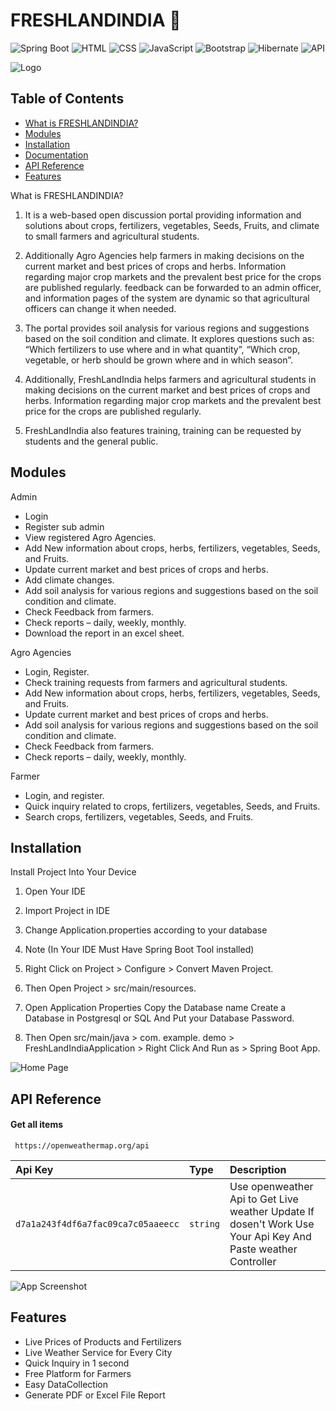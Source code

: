 # FRESHLANDINDIA  🌱


![Spring Boot](https://img.shields.io/badge/Spring_Boot-2.7.1-green)
![HTML](https://img.shields.io/badge/HTML-5-red)
![CSS](https://img.shields.io/badge/CSS-3-blue)
![JavaScript](https://img.shields.io/badge/JavaScript-ES6-yellow)
![Bootstrap](https://img.shields.io/badge/Bootstrap-5.0-purple)
![Hibernate](https://img.shields.io/badge/Hibernate-JPA-yellreen)
![API](https://img.shields.io/badge/API-OpenWeatherMap-orange)

![Logo]()

## Table of Contents

- [What is FRESHLANDINDIA?](#what-is-FreshLandIndia)
- [Modules](#modules)
- [Installation](#installation)
- [Documentation](#documentation)
- [API Reference](#api-reference)
- [Features](#features)

 What is  FRESHLANDINDIA?

1) It is a web-based open discussion portal providing information and solutions about crops, fertilizers, vegetables, Seeds, Fruits, and climate to small farmers and agricultural students.

2) Additionally Agro Agencies help farmers in making decisions on the current market and best prices of crops and herbs. Information regarding major crop markets and the prevalent best price for the crops are published regularly. feedback can be forwarded to an admin officer, and information pages of the system are dynamic so that agricultural officers can change it when needed.

3)  The portal provides soil analysis for various regions and suggestions based on the soil condition and climate. It explores questions such as: “Which fertilizers to use where and in what quantity”, “Which crop, vegetable, or herb should be grown 
where and in which season”.

4) Additionally, FreshLandIndia helps farmers and agricultural students in making decisions on the current market and best prices of crops and herbs. Information regarding major crop markets and the prevalent best price for the crops are 
published regularly.

5) FreshLandIndia also features training, training can be requested by students and the general public.




## Modules

Admin
- Login
- Register sub admin
- View registered Agro Agencies.
- Add New information about crops, herbs, fertilizers, vegetables, Seeds, and Fruits.
- Update current market and best prices of crops and herbs.
- Add climate changes.
- Add soil analysis for various regions and suggestions based on the soil condition and climate.
- Check Feedback from farmers.
- Check reports – daily, weekly, monthly.
- Download the report in an excel sheet.
  
Agro Agencies

- Login, Register.
- Check training requests from farmers and agricultural students.
- Add New information about crops, herbs, fertilizers, vegetables, Seeds, and Fruits.
- Update current market and best prices of crops and herbs.
- Add soil analysis for various regions and suggestions based on the soil condition and climate.
- Check Feedback from farmers.
- Check reports – daily, weekly, monthly.
  
Farmer

- Login, and register.
- Quick inquiry related to crops, fertilizers, vegetables, Seeds, and Fruits.
- Search crops, fertilizers, vegetables, Seeds, and Fruits.
## Installation

Install Project Into Your Device

 1) Open Your IDE

 2) Import Project in IDE

 3) Change Application.properties according to your database

 4) Note (In Your IDE Must Have Spring Boot Tool installed)

 5) Right Click on Project > Configure > Convert Maven Project.

 6) Then Open Project >  src/main/resources.

 7) Open Application  Properties Copy the Database name Create a Database in Postgresql or SQL And Put your Database Password.

 8) Then Open  src/main/java > com. example. demo > FreshLandIndiaApplication > Right Click And Run as > Spring Boot App.




     
 ![Home Page]()
    


## API Reference

#### Get all items

```http
 https://openweathermap.org/api
```

| Api Key | Type     | Description                |
| :-------- | :------- | :------------------------- |
| `d7a1a243f4df6a7fac09ca7c05aaeecc` | `string` | Use openweather Api to Get Live weather Update If  dosen't Work Use Your Api Key And Paste weather Controller |






![App Screenshot]()




## Features

- Live Prices of Products and Fertilizers
- Live Weather Service for Every City
- Quick Inquiry in 1 second
- Free Platform for Farmers
- Easy DataCollection 
- Generate PDF or Excel File Report




